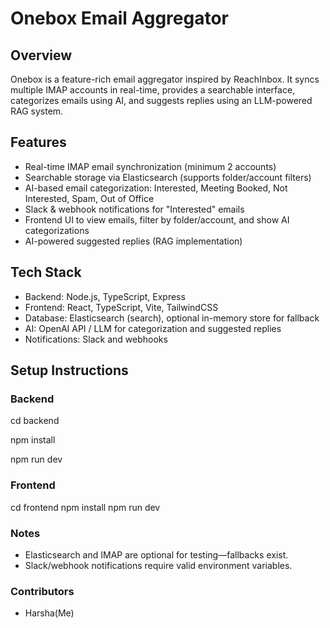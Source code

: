 # Onebox Email Aggregator

## Overview
Onebox is a feature-rich email aggregator inspired by ReachInbox. It syncs multiple IMAP accounts in real-time, provides a searchable interface, categorizes emails using AI, and suggests replies using an LLM-powered RAG system.

## Features
- Real-time IMAP email synchronization (minimum 2 accounts)
- Searchable storage via Elasticsearch (supports folder/account filters)
- AI-based email categorization: Interested, Meeting Booked, Not Interested, Spam, Out of Office
- Slack & webhook notifications for "Interested" emails
- Frontend UI to view emails, filter by folder/account, and show AI categorizations
- AI-powered suggested replies (RAG implementation)

## Tech Stack
- Backend: Node.js, TypeScript, Express
- Frontend: React, TypeScript, Vite, TailwindCSS
- Database: Elasticsearch (search), optional in-memory store for fallback
- AI: OpenAI API / LLM for categorization and suggested replies
- Notifications: Slack and webhooks

## Setup Instructions

### Backend

cd backend

npm install

npm run dev


### Frontend

cd frontend
npm install
npm run dev



### Notes

- Elasticsearch and IMAP are optional for testing—fallbacks exist.
- Slack/webhook notifications require valid environment variables.

### Contributors

- Harsha(Me)
